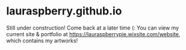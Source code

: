 # lauraspberry.github.io

Still under construction! Come back at a later time (: 
You can view my current site & portfolio at https://lauraspberrypie.wixsite.com/website, which contains my artworks!
